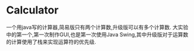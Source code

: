 # Calculator
一个用java写的计算器,简易版只有两个计算数,升级版可以有多个计算数.
大实验中的第一个,第一次制作GUI,也是第一次使用Java Swing,其中升级版对于运算数的计算使用了栈来实现运算符的优先级.
